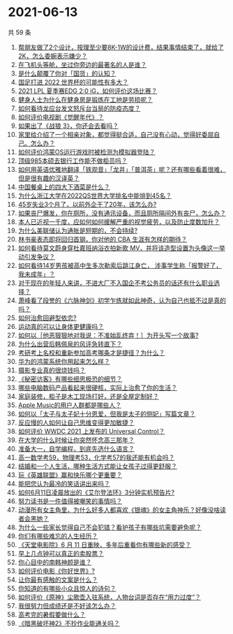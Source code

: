 # 2021-06-13

共 59 条

<!-- BEGIN -->
<!-- 最后更新时间 Sun Jun 13 2021 01:19:40 GMT+0800 (China Standard Time) -->

1. [帮朋友做了2个设计，按理至少要8K-1W的设计费，结果事情结束了，就给了2K，怎么委婉表示嫌少？](https://www.zhihu.com/question/463290636)
2. [在飞机头等舱，坐过你旁边的最著名的人是谁？](https://www.zhihu.com/question/359274010)
3. [是什么颠覆了你对「国货」的认知？](https://www.zhihu.com/question/393795608)
4. [国足打进 2022 世界杯的可能性有多大？](https://www.zhihu.com/question/461141381)
5. [2021 LPL 夏季赛EDG 2:0 iG，如何评价这场比赛？](https://www.zhihu.com/question/464667070)
6. [健身人士为什么在健身房是锻炼在工地是劳损呢？](https://www.zhihu.com/question/464396509)
7. [如何看待龙应台发文怒斥台当局的防疫态度？](https://www.zhihu.com/question/464654838)
8. [如何评价电视剧《觉醒年代》？](https://www.zhihu.com/question/392105758)
9. [如果出了《战狼 3》，你还会去看吗？](https://www.zhihu.com/question/397047057)
10. [家里给介绍了一个相亲对象，都觉得挺合适，自己没有心动，觉得好委屈自己。怎么办？](https://www.zhihu.com/question/447849056)
11. [如何评价鸿蒙OS运行游戏时被检测为模拟器登陆？](https://www.zhihu.com/question/459489830)
12. [顶级985本硕去银行工作能不做柜员吗？](https://www.zhihu.com/question/424570443)
13. [如何用英语优雅地翻译「铁观音」「龙井」「普洱茶」呢？还有哪些看着很难，但是很有趣的汉译英？](https://www.zhihu.com/question/464627996)
14. [中国餐桌上的四大下酒菜是什么？](https://www.zhihu.com/question/462205949)
15. [为什么浙江大学在2022QS世界大学排名中能排到45名？](https://www.zhihu.com/question/464178214)
16. [45岁失业3个月了，以前外企干了20年，该怎么办?](https://www.zhihu.com/question/453104891)
17. [如果丧尸爆发，你在厕所，没有通讯设备，而且厕所隔间外有丧尸，怎么办？](https://www.zhihu.com/question/432520725)
18. [本人已近视一千度，应如何如何缓解严重的视觉疲劳，以及防止度数加升？](https://www.zhihu.com/question/450542654)
19. [为什么美联储认为通胀是短期的，不会持续?](https://www.zhihu.com/question/461935081)
20. [林书豪表态即将回归首钢，你对他的 CBA 生涯有怎样的期待？](https://www.zhihu.com/question/464586085)
21. [如何看待莫文蔚身穿杜嘉班纳浴衣拍新歌
    MV，并将该造型设置为头像这一举动引发争议？](https://www.zhihu.com/question/464608586)
22. [如何看待14岁男孩被高中生多次勒索后跳江身亡，
    涉事学生称「报警好了，我未成年」？](https://www.zhihu.com/question/464277122)
23. [对于现在的年轻人来讲，不进大厂不入国企不考公务员的话还有什么职业选择？](https://www.zhihu.com/question/454832676)
24. [萧峰看了段誉的《六脉神剑》初学乍练就如此神奇，认为自己也抵不过是真的吗？](https://www.zhihu.com/question/458188685)
25. [如何治愈回避型依恋?](https://www.zhihu.com/question/318959311)
26. [运动真的可以让身体更健康吗？](https://www.zhihu.com/question/453841541)
27. [如何以［他恶狠狠地对我说：不准始乱终弃！］为开头写一个故事?](https://www.zhihu.com/question/458410036)
28. [为什么出营后韩佩泉的风评急转直下？](https://www.zhihu.com/question/464027254)
29. [考研考上名校和重新参加高考哪条才是捷径？为什么？](https://www.zhihu.com/question/462328775)
30. [华为的鸿蒙系统你用起来怎么样？](https://www.zhihu.com/question/459846239)
31. [摄影专业真的很烧钱吗？](https://www.zhihu.com/question/447180090)
32. [《秘密访客》有哪些细思极恐的细节？](https://www.zhihu.com/question/457256716)
33. [哪些电脑数码产品看起来很硬核，实际上治愈了你的生活？](https://www.zhihu.com/question/464339007)
34. [家庭装修，柜子是木工现场打好，还是全屋定制好？](https://www.zhihu.com/question/443774230)
35. [Apple Music的用户人群都是哪些人？](https://www.zhihu.com/question/463554140)
36. [如何以「太子与太子妃十分恩爱，但我是太子的侧妃」写篇文章？](https://www.zhihu.com/question/443793653)
37. [反应慢的人如何让自己思维变得更加敏捷？](https://www.zhihu.com/question/23969437)
38. [如何评价 WWDC 2021 上发布的 Universal
    Control？](https://www.zhihu.com/question/463794608)
39. [在大学的什么时候让你突然怀念高三那年？](https://www.zhihu.com/question/460846707)
40. [准备大一，自学编程，到底先选什么语言？](https://www.zhihu.com/question/464168441)
41. [高一数学考59，物理考53，化学考57的我还能有机会吗？](https://www.zhihu.com/question/428324452)
42. [结婚和一个人生活，哪种生活方式能让女孩子过得更舒服？](https://www.zhihu.com/question/463972621)
43. [玩《英雄联盟》赢和快乐哪个更重要？](https://www.zhihu.com/question/463555989)
44. [能把您认为最冷的笑话讲出来吗？](https://www.zhihu.com/question/447799067)
45. [如何6月11日凌晨放出的《艾尔登法环》3分钟实机预告片?](https://www.zhihu.com/question/464390726)
46. [努力读书是一件值得被嘲笑的事情吗？](https://www.zhihu.com/question/463780015)
47. [动漫所有女主角里，为什么好多人都喜欢《银魂》的女主角神乐？好像没啥读者会黑她？](https://www.zhihu.com/question/389776955)
48. [为什么一些家长觉得自己不会犯错？看护孩子有哪些坑需要避免呢？](https://www.zhihu.com/question/464336498)
49. [你们有哪些难忘的人生经历？](https://www.zhihu.com/question/28780467)
50. [《天堂电影院》6 月 11 日重映，多年后重看你有哪些新的感受？](https://www.zhihu.com/question/464176183)
51. [早上几点钟可以真正的卖股票？](https://www.zhihu.com/question/448205360)
52. [你心目中的南韩神颜是谁？](https://www.zhihu.com/question/393504339)
53. [如何评价电影《你好世界》?](https://www.zhihu.com/question/392101389)
54. [让你最有感触的文案是什么？](https://www.zhihu.com/question/455211006)
55. [你知道的有哪些小众且惊人的诗句？](https://www.zhihu.com/question/459403103)
56. [如何评价《原神》尘歌壶入驻系统，人物台词是否存在“用力过度”？](https://www.zhihu.com/question/464067466)
57. [我很努力但成绩还是不好该怎么办？](https://www.zhihu.com/question/457443941)
58. [高考完的暑假要做什么？](https://www.zhihu.com/question/389477306)
59. [《暗黑破坏神2》不抄作业能通关吗？](https://www.zhihu.com/question/458721304)

<!-- END -->
